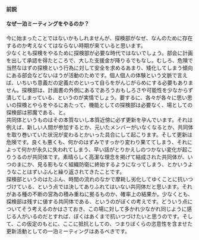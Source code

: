 #### 前説

#### なぜ一泊ミーティングをやるのか？

今に始まったことではないかもしれませんが、探検部がなぜ、なんのために存在するのか考えなくてはならない時期が来ていると思います。  
少なくとも探検をやるために探検部が必要な時代ではないでしょう。部会に計画を出して承認を得たところで、大した支援金が降りるでもなし。むしろ、危険で当然なはずの探検という行為に対して安全を求めるあまり、矮化してしまう傾向にある部会などないほうが活動のためです。個人個人の体験という文脈で言えば、いちいち意義だの定義だのといって自らをがんじがらめにする必要もありません。探検部は、計画書の外側にあるであろうおもしろさや可能性を少なからず潰してしまっている、というのが実情でしょう。要するに、各々が各々に思い思いの探検とやらをやるにあたって、機能としての探検部は必要なく、場としての探検部は邪魔である、と。  
共同体というものはその本質ないし本質近傍に必ず更新を孕んでいます。それは例えば、新しい人間が参加するとか、元いたメンバーがいなくなるとか、共同体を取り巻いていた状況が変わるとかいった具合にして起こります。そして更新は危険です。良くも悪くも、何かのはずみですっかり変わり果ててしまう、それによって何かが永久に失われてしまう、早い話がとりかえしのつかない変化が起こりうるのが共同体です。素晴らしく高潔な理念を掲げて結成された共同体が、いつのまにか、見る影もなく組織防衛に終始するようになってしまう、とかいうようなことはずいぶんと繰り返されてきたことです。  
探検部というのはたぶん、時間の流れのなかで摩耗し劣化してゆくことに抗いつづけている、という点では決してありふれてはいない共同体だと思います。それがある種の不断の営為の積み重ねに拠るものか、確率上の結果か。少なくとも、探検部は残すに値する共同体である、というのがぼくの考えです。どういう点についてそう考えるのかはさておき、この場に対して多かれ少なかれ同じように感じる人がいるのだとすれば、ぼくはあくまで抗いつづけたいと思うのです。そして、この仮定のもとに、ここに抵抗としての、つまりぼくらの恣意性を含ませた更新活動としての一泊ミーティングはあるべきです。